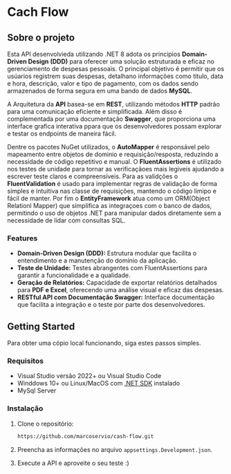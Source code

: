 # Cach Flow

## Sobre o projeto

Esta API desenvolvieda utilizando .NET 8 adota os principios **Domain-Driven Design (DDD)** para oferecer uma solução estruturada e eficaz no gerenciamento de despesas pessoais. O principal objetivo é permitir que os usúarios registrem suas despesas, detalhano informações como titulo, data e hora, descrição, valor e tipo de pagamento, com os dados sendo armazenados de forma segura em uma bando de dados **MySQL**.

A Arquitetura da **API** basea-se em **REST**, utilizando métodos **HTTP** padrão para uma comunicação eficiente e simplificada. Além disso é complementada por uma documentação **Swagger**, que proporciona uma interface grafica interativa ppara que os desenvolvedores possam explorar e testar os endpoints de maneira fácil.

Dentre os pacotes NuGet utilizados, o **AutoMapper** é responsável pelo mapeamento entre objetos de dominio e requisição/resposta, reduzindo a necessidade de código repetitivo e manual. O **FluentAssertions** é utilizado nos testes de unidade para tornar as verificaçãoes mais legiveis ajudando a escrever teste claros e compreensíveis. Para as validções o **FluentValidation** é usado para implementar regras de validação de forma simples e intuitiva nas classe de requisições, mantendo o código limipo e fácil de manter. Por fim o **EntityFramework** atua como um ORM(Object Relationl Mapper) que simplifica as integraçoes com o banco de dados, permitindo o uso de objetos .NET para manipular dados diretamente sem a necessidade de lidar com consultas SQL.

### Features

- **Domain-Driven Design (DDD):** Estrutura modular que facilita o entendimento e a manutenção do domínio da aplicação.
- **Teste de Unidade:** Testes abrangentes com FluentAssertions para garantir a funcionalidade e a qualidade.
- **Geração de Relatórios:** Capacidade de exportar relatórios detalhados para **PDF e Excel**, oferecendo uma análise visual e eficaz das despesas.
- **RESTful API com Documentação Swagger:** Interface documentação que facilita a integração e o teste por parte dos desenvolvedores.

## Getting Started

Para obter uma cópio local funcionando, siga estes passos simples.

### Requisitos

- Visual Studio versão 2022+ ou Visual Studio Code
- Winddows 10+ ou Linux/MacOS com [.NET SDK](https://dotnet.microsoft.com/pt-br/download/dotnet/8.0) instalado
- MySql Server

### Instalação

1. Clone o repositório:

    ```sh
    https://github.com/marcoservio/cash-flow.git
    ```

2. Preencha as informações no arquivo `appsettings.Development.json`.
3. Execute a API e aproveite o seu teste :)

